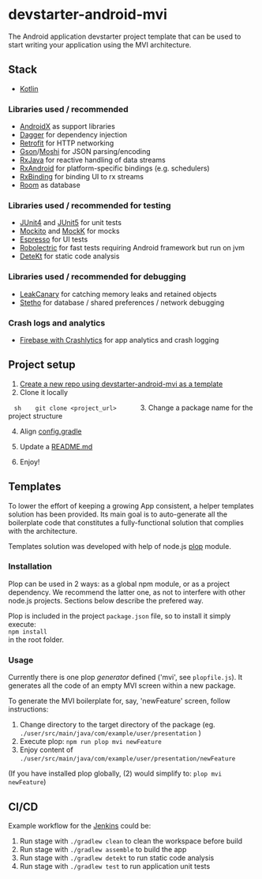 # devstarter-android-mvi

The Android application devstarter project template that can be used to start writing your application using the MVI architecture. 

## Stack

* [Kotlin](https://kotlinlang.org/)

### Libraries used / recommended

* [AndroidX](https://developer.android.com/jetpack/androidx) as support libraries
* [Dagger](https://dagger.dev/users-guide) for dependency injection 
* [Retrofit](https://square.github.io/retrofit) for HTTP networking
* [Gson](https://github.com/google/gson)/[Moshi](https://github.com/square/moshi) for JSON parsing/encoding
* [RxJava](https://github.com/ReactiveX/RxJava) for reactive handling of data streams
* [RxAndroid](https://github.com/ReactiveX/RxAndroid) for platform-specific bindings (e.g. schedulers)
* [RxBinding](https://github.com/JakeWharton/RxBinding) for binding UI to rx streams
* [Room](https://developer.android.com/topic/libraries/architecture/room) as database 

### Libraries used / recommended for testing

* [JUnit4](https://junit.org/junit4/) and [JUnit5](https://junit.org/junit5/) for unit tests
* [Mockito](https://github.com/mockito/mockito/) and [MockK](https://mockk.io) for mocks
* [Espresso](https://developer.android.com/training/testing/espresso) for UI tests
* [Robolectric](robolectric.org/) for fast tests requiring Android framework but run on jvm
* [DeteKt](https://github.com/arturbosch/detekt) for static code analysis

### Libraries used / recommended for debugging
* [LeakCanary](https://square.github.io/leakcanary/) for catching memory leaks and retained objects 
* [Stetho](http://facebook.github.io/stetho/) for database / shared preferences / network debugging

### Crash logs and analytics

* [Firebase with Crashlytics](https://console.firebase.google.com/u/1/) for app analytics and crash logging

## Project setup

1. [Create a new repo using devstarter-android-mvi as a template](https://github.com/codequest-eu/devstarter-android-mvi/generate)
2. Clone it locally

   ```sh
   git clone <project_url>
   ```
   
3. Change a package name for the project structure

4. Align [config.gradle](./config.gradle)

5. Update a [README.md](./README.md)

6. Enjoy!

## Templates

To lower the effort of keeping a growing App consistent, a helper templates solution has been provided.
Its main goal is to auto-generate all the boilerplate code that constitutes a fully-functional solution that complies with the architecture.

Templates solution was developed with help of node.js [plop](https://plopjs.com/) module. 

### Installation
Plop can be used in 2 ways: as a global npm module, or as a project dependency. We recommend the latter one, as not to interfere with other node.js projects. Sections below describe the prefered way.

Plop is included in the project `package.json` file, so to install it simply execute:  
`npm install`  
in the root folder.

### Usage
Currently there is one plop _generator_ defined ('mvi', see `plopfile.js`). It generates all the code of an empty MVI screen within a new package.

To generate the MVI boilerplate for, say, 'newFeature' screen, follow instructions:
1. Change directory to the target directory of the package (eg. `./user/src/main/java/com/example/user/presentation` )
2. Execute plop: `npm run plop mvi newFeature`
3. Enjoy content of `./user/src/main/java/com/example/user/presentation/newFeature`

(If you have installed plop globally, (2) would simplify to: `plop mvi newFeature`)

## CI/CD

Example workflow for the [Jenkins](https://jenkins.io/) could be:

1. Run stage with `./gradlew clean` to clean the workspace before build
2. Run stage with `./gradlew assemble` to build the app
3. Run stage with `./gradlew detekt` to run static code analysis
4. Run stage with `./gradlew test` to run application unit tests
